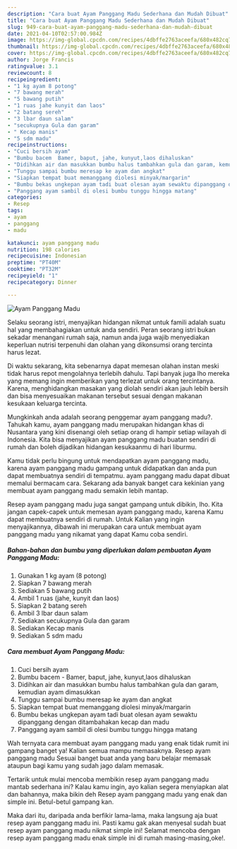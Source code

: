 ```yaml
---
description: "Cara buat Ayam Panggang Madu Sederhana dan Mudah Dibuat"
title: "Cara buat Ayam Panggang Madu Sederhana dan Mudah Dibuat"
slug: 949-cara-buat-ayam-panggang-madu-sederhana-dan-mudah-dibuat
date: 2021-04-10T02:57:00.984Z
image: https://img-global.cpcdn.com/recipes/4dbffe2763aceefa/680x482cq70/ayam-panggang-madu-foto-resep-utama.jpg
thumbnail: https://img-global.cpcdn.com/recipes/4dbffe2763aceefa/680x482cq70/ayam-panggang-madu-foto-resep-utama.jpg
cover: https://img-global.cpcdn.com/recipes/4dbffe2763aceefa/680x482cq70/ayam-panggang-madu-foto-resep-utama.jpg
author: Jorge Francis
ratingvalue: 3.1
reviewcount: 8
recipeingredient:
- "1 kg ayam 8 potong"
- "7 bawang merah"
- "5 bawang putih"
- "1 ruas jahe kunyit dan laos"
- "2 batang sereh"
- "3 lbar daun salam"
- "secukupnya Gula dan garam"
- " Kecap manis"
- "5 sdm madu"
recipeinstructions:
- "Cuci bersih ayam"
- "Bumbu bacem  Bamer, baput, jahe, kunyut,laos dihaluskan"
- "Didihkan air dan masukkan bumbu halus tambahkan gula dan garam, kemudian ayam dimasukkan"
- "Tunggu sampai bumbu meresap ke ayam dan angkat"
- "Siapkan tempat buat memanggang diolesi minyak/margarin"
- "Bumbu bekas ungkepan ayam tadi buat olesan ayam sewaktu dipanggang dengan ditambahakan kecap dan madu"
- "Panggang ayam sambil di olesi bumbu tunggu hingga matang"
categories:
- Resep
tags:
- ayam
- panggang
- madu

katakunci: ayam panggang madu 
nutrition: 198 calories
recipecuisine: Indonesian
preptime: "PT40M"
cooktime: "PT32M"
recipeyield: "1"
recipecategory: Dinner

---
```



![Ayam Panggang Madu](https://img-global.cpcdn.com/recipes/4dbffe2763aceefa/680x482cq70/ayam-panggang-madu-foto-resep-utama.jpg)

Selaku seorang istri, menyajikan hidangan nikmat untuk famili adalah suatu hal yang membahagiakan untuk anda sendiri. Peran seorang istri bukan sekadar menangani rumah saja, namun anda juga wajib menyediakan keperluan nutrisi terpenuhi dan olahan yang dikonsumsi orang tercinta harus lezat.

Di waktu  sekarang, kita sebenarnya dapat memesan olahan instan meski tidak harus repot mengolahnya terlebih dahulu. Tapi banyak juga lho mereka yang memang ingin memberikan yang terlezat untuk orang tercintanya. Karena, menghidangkan masakan yang diolah sendiri akan jauh lebih bersih dan bisa menyesuaikan makanan tersebut sesuai dengan makanan kesukaan keluarga tercinta. 



Mungkinkah anda adalah seorang penggemar ayam panggang madu?. Tahukah kamu, ayam panggang madu merupakan hidangan khas di Nusantara yang kini disenangi oleh setiap orang di hampir setiap wilayah di Indonesia. Kita bisa menyajikan ayam panggang madu buatan sendiri di rumah dan boleh dijadikan hidangan kesukaanmu di hari liburmu.

Kamu tidak perlu bingung untuk mendapatkan ayam panggang madu, karena ayam panggang madu gampang untuk didapatkan dan anda pun dapat membuatnya sendiri di tempatmu. ayam panggang madu dapat dibuat memalui bermacam cara. Sekarang ada banyak banget cara kekinian yang membuat ayam panggang madu semakin lebih mantap.

Resep ayam panggang madu juga sangat gampang untuk dibikin, lho. Kita jangan capek-capek untuk memesan ayam panggang madu, karena Kamu dapat membuatnya sendiri di rumah. Untuk Kalian yang ingin menyajikannya, dibawah ini merupakan cara untuk membuat ayam panggang madu yang nikamat yang dapat Kamu coba sendiri.

<!--inarticleads1-->

##### Bahan-bahan dan bumbu yang diperlukan dalam pembuatan Ayam Panggang Madu:

1. Gunakan 1 kg ayam (8 potong)
1. Siapkan 7 bawang merah
1. Sediakan 5 bawang putih
1. Ambil 1 ruas (jahe, kunyit dan laos)
1. Siapkan 2 batang sereh
1. Ambil 3 lbar daun salam
1. Sediakan secukupnya Gula dan garam
1. Sediakan  Kecap manis
1. Sediakan 5 sdm madu




<!--inarticleads2-->

##### Cara membuat Ayam Panggang Madu:

1. Cuci bersih ayam
1. Bumbu bacem  - Bamer, baput, jahe, kunyut,laos dihaluskan
1. Didihkan air dan masukkan bumbu halus tambahkan gula dan garam, kemudian ayam dimasukkan
1. Tunggu sampai bumbu meresap ke ayam dan angkat
1. Siapkan tempat buat memanggang diolesi minyak/margarin
1. Bumbu bekas ungkepan ayam tadi buat olesan ayam sewaktu dipanggang dengan ditambahakan kecap dan madu
1. Panggang ayam sambil di olesi bumbu tunggu hingga matang




Wah ternyata cara membuat ayam panggang madu yang enak tidak rumit ini gampang banget ya! Kalian semua mampu memasaknya. Resep ayam panggang madu Sesuai banget buat anda yang baru belajar memasak ataupun bagi kamu yang sudah jago dalam memasak.

Tertarik untuk mulai mencoba membikin resep ayam panggang madu mantab sederhana ini? Kalau kamu ingin, ayo kalian segera menyiapkan alat dan bahannya, maka bikin deh Resep ayam panggang madu yang enak dan simple ini. Betul-betul gampang kan. 

Maka dari itu, daripada anda berfikir lama-lama, maka langsung aja buat resep ayam panggang madu ini. Pasti kamu gak akan menyesal sudah buat resep ayam panggang madu nikmat simple ini! Selamat mencoba dengan resep ayam panggang madu enak simple ini di rumah masing-masing,oke!.

